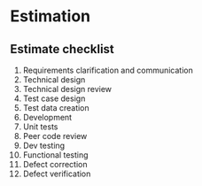 # Estimation

## Estimate checklist
1. Requirements clarification and communication
2. Technical design
3. Technical design review
4. Test case design
5. Test data creation
6. Development
7. Unit tests
8. Peer code review
9. Dev testing
10. Functional testing
11. Defect correction
12. Defect verification